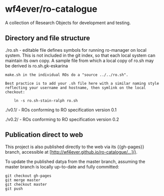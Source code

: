 # wf4ever/ro-catalogue

A collection of Research Objects for development and testing.

## Directory and file structure

./ro.sh - editable file defines symbols for running ro-manager on local system.
    This is not included in the git index, so that each local system can maintain
    its own copy.  A sample file from which a local copy of ro.sh may be derived
    is ro.sh.gk-eskarina

    make.sh in the individual ROs do a "source ../../ro.sh".

    Best practice is to add your .sh file here with a similar naming style
    reflecting your username and hostname, then symlink on the local
    checkout:

        ln -s ro.sh-stain-ralph ro.sh


./v0.1/ - ROs conforming to RO specification version 0.1

./v0.2/ - ROs conforming to RO specification version 0.2

## Publication direct to web

This project is also published directly to the web via its {{gh-pages}} branch, accessible at
[http://wf4ever.github.io/ro-catalogue/...]().

To update the published datya from the master branch, assuming the master branch is locally up-to-date and fully committed:

    git checkout gh-pages
    git merge master
    git checkout master
    git push
